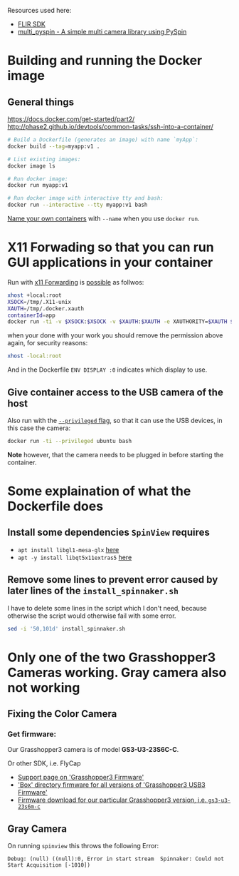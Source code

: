 Resources used here:

*   [FLIR SDK](https://flir.app.boxcn.net/v/SpinnakerSDK)
*   [multi_pyspin - A simple multi camera library using PySpin](https://github.com/justinblaber/multi_pyspin)

# Building and running the Docker image
## General things
https://docs.docker.com/get-started/part2/
http://phase2.github.io/devtools/common-tasks/ssh-into-a-container/


```bash
# Build a Dockerfile (generates an image) with name `myApp`:
docker build --tag=myapp:v1 .

# List existing images:
docker image ls

# Run docker image:
docker run myapp:v1

# Run docker image with interactive tty and bash:
docker run --interactive --tty myapp:v1 bash
```

[Name your own containers](https://stackoverflow.com/questions/25230812/when-to-use-dockers-container-name) with `--name` when you use `docker run`.

# X11 Forwading so that you can run GUI applications in your container
Run with [x11 Forwarding](https://stackoverflow.com/a/25280523/1510873) is [possible](http://wiki.ros.org/docker/Tutorials/GUI#The_simple_way) as follwos:
```bash
xhost +local:root
XSOCK=/tmp/.X11-unix
XAUTH=/tmp/.docker.xauth
containerId=app
docker run -ti -v $XSOCK:$XSOCK -v $XAUTH:$XAUTH -e XAUTHORITY=$XAUTH $containerId bash
```
when your done with your work you should remove the permission above again, for
security reasons:
```bash
xhost -local:root
```
And in the Dockerfile `ENV DISPLAY :0` indicates which display to use.

## Give container access to the USB camera of the host
Also run with the
[`--privileged` flag](https://stackoverflow.com/a/55198696/1510873),
so that it can use the USB devices, in this case the camera:
```bash
docker run -ti --privileged ubuntu bash
```

**Note** however, that the camera needs to be plugged in before starting the container.

# Some explaination of what the Dockerfile does

## Install some dependencies `SpinView` requires
*   `apt install libgl1-mesa-glx` [here](https://github.com/ContinuumIO/docker-images/issues/49#issuecomment-302152488)
*   `apt -y install libqt5x11extras5` [here](https://askubuntu.com/a/902774/163596)

## Remove some lines to prevent error caused by later lines of the `install_spinnaker.sh`
I have to delete some lines in the script which I don't need, because otherwise
the script would otherwise fail with some error.
```bash
sed -i '50,101d' install_spinnaker.sh  
```

# Only one of the two Grasshopper3 Cameras working. Gray camera also not working

## Fixing the Color Camera
### Get firmware:
Our Grasshopper3 camera is of model **GS3-U3-23S6C-C**.

Or other SDK, i.e. FlyCap

* [Support page on 'Grasshopper3 Firmware'](https://www.flir.com/support/?query=Grasshopper3+Firmware)
* ['Box' directory firmware for all versions of 'Grasshopper3 USB3 Firmware'](https://flir.app.boxcn.net/s/32307vvdezwgu27g6eojf5qw8z6mmndt)
* [Firmware download for our particular Grasshopper3 version, i.e. `gs3-u3-23s6m-c`](https://flir.app.boxcn.net/s/32307vvdezwgu27g6eojf5qw8z6mmndt/file/418659834016)

## Gray Camera
On running `spinview` this throws the following Error:
```
Debug: (null) ((null):0, Error in start stream  Spinnaker: Could not Start Acquisition [-1010])
```
